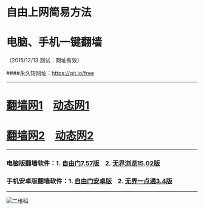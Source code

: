# 自由上网简易方法
# 电脑、手机一键翻墙
（2015/12/13 测试：网址有效）

####永久短网址：https://git.io/free

***

# <a href="http://d2dfiggdyw59ja.cloudfront.net/fq01.php?id=1" target="_blank">翻墙网1</a>&nbsp;&nbsp;&nbsp;&nbsp;<a href="http://d3m46d2jzf4cww.cloudfront.net/dtwdl01.php/1213" target="_blank">动态网1</a>

# <a href="http://d1lg90hzkmshdt.cloudfront.net/fq01.php?id=2" target="_blank">翻墙网2</a>&nbsp;&nbsp;&nbsp;&nbsp;<a href="http://d1lg90hzkmshdt.cloudfront.net/dtwdl0.php/1213" target="_blank">动态网2</a>

***

### 电脑版翻墙软件：1. <a href="http://d15hy8raybs179.cloudfront.net/fgget.php?fid=fg757p.zip" target="_blank">自由门7.57版</a>&nbsp;&nbsp;&nbsp;&nbsp;2. <a href="http://d15hy8raybs179.cloudfront.net/fgget.php?fid=u1502.zip" target="_blank">无界浏览15.02版</a>

### 手机安卓版翻墙软件：1. <a href="http://d15hy8raybs179.cloudfront.net/fgget.php?fid=fgma32.apk" target="_blank">自由门安卓版</a>&nbsp;&nbsp;&nbsp;&nbsp;2. <a href="http://d15hy8raybs179.cloudfront.net/fgget.php?fid=um3.4.apk" target="_blank">无界一点通3.4版</a>

***

![二维码](http://d15hy8raybs179.cloudfront.net/pic/yjfq0.png)
